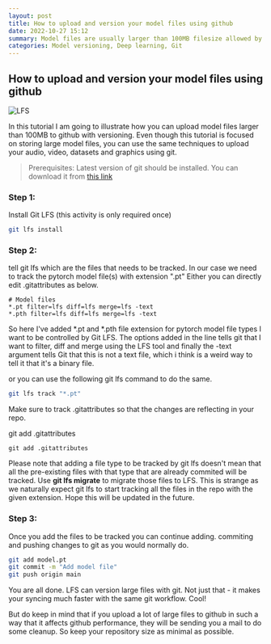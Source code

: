 ```yaml
---
layout: post
title: How to upload and version your model files using github
date: 2022-10-27 15:12
summary: Model files are usually larger than 100MB filesize allowed by github, this tutorial will show you how to upload your large model file to github with versioning using git lfs.
categories: Model versioning, Deep learning, Git
---
```


## How to upload and version your model files using github

<img title="a title" alt="LFS" src="https://i.imgur.com/O90EuP2.jpg">


In this tutorial I am going to illustrate how you can upload model files larger than 100MB to github with versioning. Even though this tutorial is focused on storing large model files, you can use the same techniques to upload your audio, video, datasets and graphics using git.

>Prerequisites:
Latest version of git should be installed. You can download it from
[this link](https://git-scm.com/)

### Step 1:
Install Git LFS (this activity is only required once)

```bash
git lfs install
```

### Step 2:
tell git lfs which are the files that needs to be tracked. In our case we need to track the pytorch model file(s) with extension ".pt" Either you can directly edit .gitattributes as below.

```gitattributes
# Model files
*.pt filter=lfs diff=lfs merge=lfs -text
*.pth filter=lfs diff=lfs merge=lfs -text
```


So here I've added *.pt and *.pth file extension for pytorch model file types I want to be controlled by Git LFS. The options added in the line tells git that I want to filter, diff and merge using the LFS tool and finally the -text argument tells Git that this is not a text file, which i think is a weird way to tell it that it's a binary file.

or you can use the following git lfs command to do the same.

```bash
git lfs track "*.pt"
```
Make sure to track .gitattributes so that the changes are reflecting in your repo.

git add .gitattributes

```
git add .gitattributes
```

Please note that adding a file type to be tracked by git lfs doesn't mean that all 
the pre-existing files with that type that are already commited will be tracked. Use **git lfs migrate** to migrate those files to LFS. This is strange as we naturally expect git lfs to start tracking all the files in the repo with the given extension. Hope this will be updated in the future.

### Step 3:
Once you add the files to be tracked you can continue adding. commiting and pushing changes to git as you would normally do.

```bash
git add model.pt
git commit -m "Add model file"
git push origin main
```

You are all done. LFS can version large files  with git. Not just that - it makes your syncing much faster with the same git workflow. Cool!

But do keep in mind that if you upload a lot of large files to github in such a way that it affects github performance, they will be sending you a mail to do some cleanup. So keep your repository size as minimal as possible.
